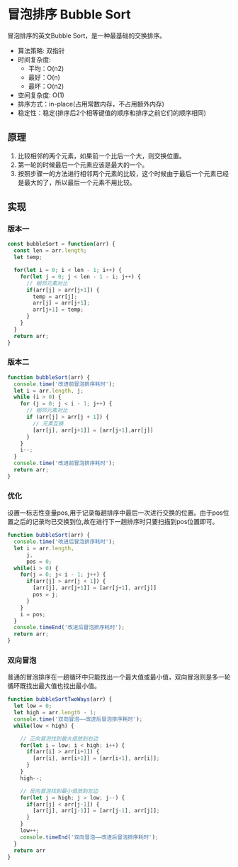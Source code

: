 # 冒泡排序 Bubble Sort

冒泡排序的英文Bubble Sort，是一种最基础的交换排序。

- 算法策略: 双指针
- 时间复杂度:
  - 平均：O(n2)
  - 最好：O(n)
  - 最坏：O(n2)
- 空间复杂度:  O(1)
- 排序方式：in-place(占用常数内存，不占用额外内存)
- 稳定性：稳定(排序后2个相等键值的顺序和排序之前它们的顺序相同)

## 原理

1. 比较相邻的两个元素，如果前一个比后一个大，则交换位置。
2. 第一轮的时候最后一个元素应该是最大的一个。
3. 按照步骤一的方法进行相邻两个元素的比较，这个时候由于最后一个元素已经是最大的了，所以最后一个元素不用比较。

## 实现

### 版本一

```js
const bubbleSort = function(arr) {
  const len = arr.length;
  let temp;

  for(let i = 0; i < len - 1; i++) {
    for(let j = 0; j < len - 1 - i; j++) {
      // 相邻元素对比
      if(arr[j] > arr[j+1]) {
        temp = arr[j];
        arr[j] = arr[j+1];
        arr[j+1] = temp;
      }
    }
  }
  return arr;
}
```

### 版本二

```js
function bubbleSort(arr) {
  console.time('改进前冒泡排序耗时');
  let i = arr.length, j;
  while (i > 0) {
    for (j = 0; j < i - 1; j++) {
      // 相邻元素对比
      if (arr[j] > arr[j + 1]) {
        // 元素互换
        [arr[j], arr[j+1]] = [arr[j+1],arr[j]]
      }
    }
    i--;
  }
  console.time('改进前冒泡排序耗时');
  return arr;
}
```

### 优化

设置一标志性变量pos,用于记录每趟排序中最后一次进行交换的位置。由于pos位置之后的记录均已交换到位,故在进行下一趟排序时只要扫描到pos位置即可。

```js
function bubbleSort(arr) {
  console.time('改进后冒泡排序耗时');
  let i = arr.length, 
      j,
      pos = 0;
  while(i > 0) {
    for(j = 0; j< i - 1; j++) {
      if(arr[j] > arr[j + 1]) {
        [arr[j], arr[j+1]] = [arr[j+1], arr[j]]
        pos = j;
      }
    }
    i = pos;
  }
  console.timeEnd('改进后冒泡排序耗时');
  return arr;
}
```

### 双向冒泡

普通的冒泡排序在一趟循环中只能找出一个最大值或最小值，双向冒泡则是多一轮循环既找出最大值也找出最小值。

```js
function bubbleSortTwoWays(arr) {
  let low = 0;
  let high = arr.length - 1;
  console.time('双向冒泡——改进后冒泡排序耗时');
  while(low < high) {

    // 正向冒泡找到最大值放到右边
    for(let i = low; i < high; i++) {
      if(arr[i] > arr[i+1]) {
        [arr[i], arr[i+1]] = [arr[i+1], arr[i]];
      }
    }
    high--;

    // 反向冒泡找到最小值放到左边
    for(let j = high; j > low; j--) {
      if(arr[j] < arr[j-1]) {
        [arr[j], arr[j-1]] = [arr[j-1], arr[j]];
      }
    }
    low++;
    console.timeEnd('双向冒泡——改进后冒泡排序耗时');
  }
  return arr
}

```

